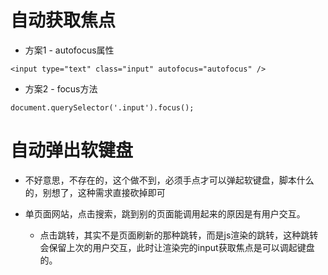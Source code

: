 # 自动获取焦点
* 方案1 - autofocus属性
```
<input type="text" class="input" autofocus="autofocus" />
```
* 方案2 - focus方法
```
document.querySelector('.input').focus();
```
# 自动弹出软键盘
* 不好意思，不存在的，这个做不到，必须手点才可以弹起软键盘，脚本什么的，别想了，这种需求直接砍掉即可

* 单页面网站，点击搜索，跳到别的页面能调用起来的原因是有用户交互。
    - 点击跳转，其实不是页面刷新的那种跳转，而是js渲染的跳转，这种跳转会保留上次的用户交互，此时让渲染完的input获取焦点是可以调起键盘的。
